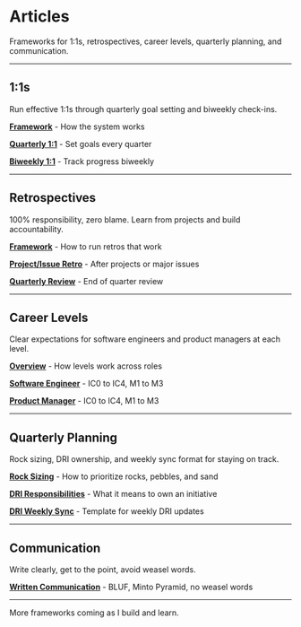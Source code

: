 # Articles

Frameworks for 1:1s, retrospectives, career levels, quarterly planning, and communication.

---

## 1:1s

Run effective 1:1s through quarterly goal setting and biweekly check-ins.

**[Framework](/1-1/framework)** - How the system works

**[Quarterly 1:1](/1-1/quarterly_1-1)** - Set goals every quarter

**[Biweekly 1:1](/1-1/biweekly_1-1)** - Track progress biweekly

---

## Retrospectives

100% responsibility, zero blame. Learn from projects and build accountability.

**[Framework](/retrospectives/framework)** - How to run retros that work

**[Project/Issue Retro](/retrospectives/project-issue)** - After projects or major issues

**[Quarterly Review](/retrospectives/quarterly-review)** - End of quarter review

---

## Career Levels

Clear expectations for software engineers and product managers at each level.

**[Overview](/levels/overview)** - How levels work across roles

**[Software Engineer](/levels/software-engineer-levels)** - IC0 to IC4, M1 to M3

**[Product Manager](/levels/product-manager-levels)** - IC0 to IC4, M1 to M3

---

## Quarterly Planning

Rock sizing, DRI ownership, and weekly sync format for staying on track.

**[Rock Sizing](/quarterly-planning/rock-sizing)** - How to prioritize rocks, pebbles, and sand

**[DRI Responsibilities](/quarterly-planning/dri-responsibilities)** - What it means to own an initiative

**[DRI Weekly Sync](/quarterly-planning/dri-weekly-sync)** - Template for weekly DRI updates

---

## Communication

Write clearly, get to the point, avoid weasel words.

**[Written Communication](/communication/written-communication)** - BLUF, Minto Pyramid, no weasel words

---

More frameworks coming as I build and learn.
